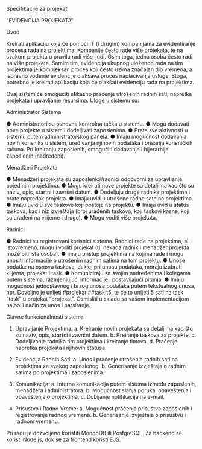 Specifikacije za projekat

“EVIDENCIJA PROJEKATA”


Uvod

Kreirati aplikaciju koja će pomoći IT (i drugim) kompanijama za evidentiranje procesa rada na projektima. Kompanije često rade više projekata, te na svakom projektu u pravilu radi više ljudi. Osim toga, jedna osoba često radi na više projekata. Samim tim, evidencija ukupnog uloženog rada na tim projektima je kompleksan proces koji često uzima značajan dio vremena, a ispravno vođenje evidencije olakšava proces naplaćivanja usluge. Stoga, potrebno je kreirati aplikaciju koja će olakšati evidenciju rada na projektima.

Ovaj sistem će omogućiti efikasno praćenje utrošenih radnih sati, napretka projekata i upravljanje resursima. Uloge u sistemu su:

Administrator Sistema

●	Administratori su osnovna kontrolna tačka u sistemu.
●	Mogu dodavati nove projekte u sistem i dodeljivati zaposlenima.
●	Prate sve aktivnosti u sistemu putem administratorskog panela.
●	Imaju mogućnost dodavanja novih korisnika u sistem, uređivanja njihovih podataka i brisanja korisničkih računa. Pri kreiranju zaposlenih, omogućiti dodavanje i hijerarhije zaposlenih (nadređeni).

Menadžeri Projekata

●	Menadžeri projekata su zaposlenici/radnici odgovorni za upravljanje pojedinim projektima.
●	Mogu kreirati nove projekte sa detaljima kao što su naziv, opis, startni i završni datum.
●	Dodeljuju druge radnike projektima i prate napredak projekta.
●	Imaju uvid u utrošene radne sate na projektima.
●	Imaju uvid u sve taskove koji postoje na projektu.
●	Imaju uvid u status taskova, kao i niz izvještaja (broj urađenih taskova, koji taskovi kasne, koji su urađeni na vrijeme i drugo).
●	Mogu voditi više projekata.

Radnici

●	Radnici su registrovani korisnici sistema. Radnici rade na projektima, ali istovremeno, mogu i voditi projekat (tj. nekada radnik i menadžer projekta može biti ista osoba).
●	Imaju pristup projektima na kojima rade i mogu unositi informacije o utrošenim radnim satima na tom projektu.
●	Unose podatke na osnovu taskova, dakle, pri unosu podataka, moraju izabrati klijenta, projekat i task.
●	Komuniciraju sa svojim nadređenima i kolegama putem sistema, razmjenjujući informacije i postavljajući pitanja.
●	Imaju mogućnost jednostavnog i brzog unosa podataka putem tekstualnog unosa, npr. Dovoljno je unijeti #projekat ##task t5, te će to unijeti 5 sati na task “task” u projekat “projekat”. Osmisliti u skladu sa vašom implementacijom najbolji način za unos i parsiranje.


Glavne funkcionalnosti sistema


1.	Upravljanje Projektima:
a.	Kreiranje novih projekata sa detaljima kao što su naziv, opis, startni i završni datum.
b.	Kreiranje taskova za projekte.
c.	Dodeljivanje radnika tim projektima i kreiranje timova.
d.	Praćenje napretka projekata i njihovih statusa.

2.	Evidencija Radnih Sati:
a.	Unos i praćenje utrošenih radnih sati na projektima za svakog zaposlenog.
b.	Generisanje izvještaja o radnim satima po projektima i zaposlenima.

3.	Komunikacija:
a.	Interna komunikacija putem sistema između zaposlenih, menadžera i administratora.
b.	Mogućnost slanja poruka, obaveštenja i obaveštenja o projektima.
c.	Dobijanje notifikacija na e-mail.

4.	Prisustvo i Radno Vreme:
a.	Mogućnost praćenja prisustva zaposlenih i registrovanje radnog vremena.
b.	Generisanje izvještaja o prisustvu i radnom vremenu.

Pri radu je dozvoljeno koristiti MongoDB ili PostgreSQL. Za backend se koristi Node.js, dok se za frontend koristi EJS.
